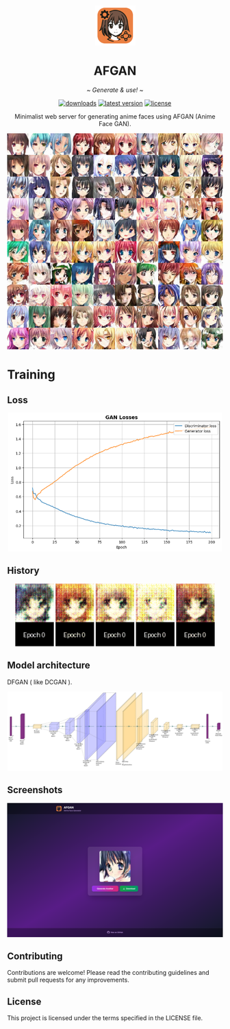 <div align="center">
   <img width="93" src="logo.png" alt="Logo">
   <h1><b>AFGAN</b></h1>
   <p><i>~ Generate & use! ~</i></p>
</div>

<div align="center">
   <a href="https://github.com/StafLoker/afgan/releases"><img src="https://img.shields.io/github/downloads/StafLoker/afgan/total.svg?style=flat" alt="downloads"/></a>
   <a href="https://github.com/StafLoker/afgan/releases"><img src="https://img.shields.io/github/release-pre/StafLoker/afgan.svg?style=flat" alt="latest version"/></a>
   <a href="https://github.com/StafLoker/afgan/blob/main/LICENSE"><img src="https://img.shields.io/github/license/StafLoker/afgan.svg?style=flat" alt="license"/></a>

   <p>Minimalist web server for generating anime faces using AFGAN (Anime Face GAN).</p>

<img src="media/afgan_grid.png" width="550" alt="Faces">
</div>

# Training
## Loss
<div align="center">
   <img src="media/loss_history.png" width="500" alt="History of image 1">
</div>

## History
<div align="center">
   <img src="media/training_0.gif" width="90" alt="History of image 1">
   <img src="media/training_1.gif" width="90" alt="History of image 2">
   <img src="media/training_2.gif" width="90" alt="History of image 3">
   <img src="media/training_3.gif" width="90" alt="History of image 4">
   <img src="media/training_4.gif" width="90" alt="History of image 5">
</div>

## Model architecture

DFGAN ( like DCGAN ).

<div align="center">
   <img src="media/afgan_arch.png" width="700" alt="Model architecture">
</div>

## Screenshots

<div align="center">
   <img src="media/web.png" width="700" alt="Web screenshots">
</div>

## Contributing

Contributions are welcome! Please read the contributing guidelines and submit pull requests for any improvements.

## License

This project is licensed under the terms specified in the LICENSE file.